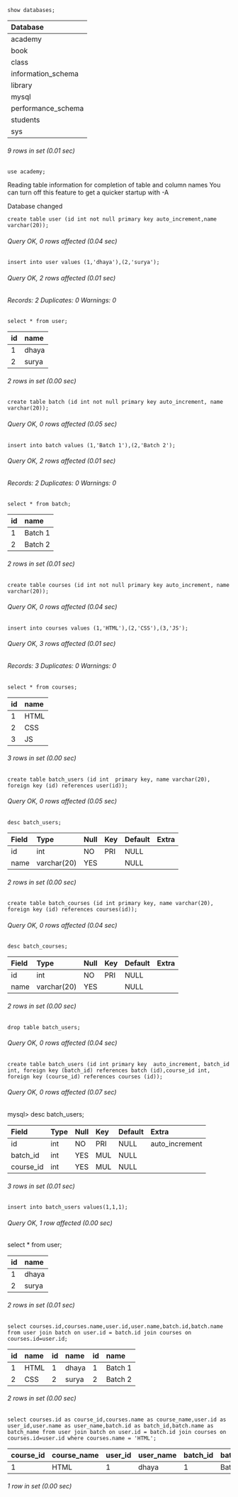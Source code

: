``` syntax
show databases;
```

| Database           |
|:-----|
| academy            |
| book               |
| class              |
| information_schema |
| library            |
| mysql              |
| performance_schema |
| students           |
| sys                |


###### 9 rows in set (0.01 sec)

``` syntax
use academy;
```
Reading table information for completion of table and column names
You can turn off this feature to get a quicker startup with -A

Database changed

``` syntax
create table user (id int not null primary key auto_increment,name varchar(20));
```
###### Query OK, 0 rows affected (0.04 sec)

``` syntax
insert into user values (1,'dhaya'),(2,'surya');
```
###### Query OK, 2 rows affected (0.01 sec)
###### Records: 2  Duplicates: 0  Warnings: 0

``` syntax
select * from user;
```

| id | name  |
|:---|:---|
|  1 | dhaya |
|  2 | surya |

###### 2 rows in set (0.00 sec)

``` syntax
create table batch (id int not null primary key auto_increment, name varchar(20));
```
###### Query OK, 0 rows affected (0.05 sec)

``` syntax
insert into batch values (1,'Batch 1'),(2,'Batch 2');
```

###### Query OK, 2 rows affected (0.01 sec)
###### Records: 2  Duplicates: 0  Warnings: 0

``` syntax 
select * from batch;
```

| id | name    |
|:---|:---|
|  1 | Batch 1 |
|  2 | Batch 2 |

###### 2 rows in set (0.01 sec)

``` syntax
create table courses (id int not null primary key auto_increment, name varchar(20));
```
###### Query OK, 0 rows affected (0.04 sec)

``` syntax
insert into courses values (1,'HTML'),(2,'CSS'),(3,'JS');
```

###### Query OK, 3 rows affected (0.01 sec)
###### Records: 3  Duplicates: 0  Warnings: 0

``` syntax
select * from courses;
```

| id | name |
|:---|:----|
|  1 | HTML |
|  2 | CSS  |
|  3 | JS   |

###### 3 rows in set (0.00 sec)

``` syntax
create table batch_users (id int  primary key, name varchar(20), foreign key (id) references user(id));
```
###### Query OK, 0 rows affected (0.05 sec)

``` syntax
desc batch_users;
```

| Field | Type        | Null | Key | Default | Extra |
|:---|:---|:---|:----|:----|:----|
| id    | int         | NO   | PRI | NULL    |       |
| name  | varchar(20) | YES  |     | NULL    |       |

###### 2 rows in set (0.00 sec)

``` syntax
create table batch_courses (id int primary key, name varchar(20), foreign key (id) references courses(id));
``` 
###### Query OK, 0 rows affected (0.04 sec)

``` syntax
desc batch_courses;
```

| Field | Type        | Null | Key | Default | Extra |
|:---|:---|:---|:----|:---|:----|
| id    | int         | NO   | PRI | NULL    |       |
| name  | varchar(20) | YES  |     | NULL    |       |

###### 2 rows in set (0.00 sec)

``` syntax
drop table batch_users;
``` 
###### Query OK, 0 rows affected (0.04 sec)

``` syntax
create table batch_users (id int primary key  auto_increment, batch_id int, foreign key (batch_id) references batch (id),course_id int, foreign key (course_id) references courses (id));
```
###### Query OK, 0 rows affected (0.07 sec)

mysql> desc batch_users;

| Field     | Type | Null | Key | Default | Extra          |
|:---|:---|:---|:----|:---|:----|
| id        | int  | NO   | PRI | NULL    | auto_increment |
| batch_id  | int  | YES  | MUL | NULL    |                |
| course_id | int  | YES  | MUL | NULL    |                |

###### 3 rows in set (0.01 sec)

``` syntax
insert into batch_users values(1,1,1);
```
###### Query OK, 1 row affected (0.00 sec)

select * from user;

| id | name  |
|:---|:---|
|  1 | dhaya |
|  2 | surya |

###### 2 rows in set (0.01 sec)

``` syntax
select courses.id,courses.name,user.id,user.name,batch.id,batch.name from user join batch on user.id = batch.id join courses on courses.id=user.id;
```

| id | name | id | name  | id | name    |
|:---|:---|:---|:----|:---|:----|
|  1 | HTML |  1 | dhaya |  1 | Batch 1 |
|  2 | CSS  |  2 | surya |  2 | Batch 2 |

###### 2 rows in set (0.00 sec)

``` syntax
select courses.id as course_id,courses.name as course_name,user.id as user_id,user.name as user_name,batch.id as batch_id,batch.name as batch_name from user join batch on user.id = batch.id join courses on courses.id=user.id where courses.name = 'HTML';
```

| course_id | course_name | user_id | user_name | batch_id | batch_name |
|:---|:---|:---|:----|:---|:----|
|         1 | HTML        |       1 | dhaya     |        1 | Batch 1    |

###### 1 row in set (0.00 sec)



